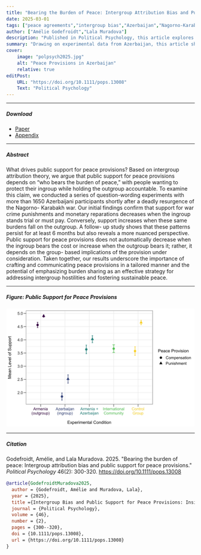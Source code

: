 ```yaml
---
title: "Bearing the Burden of Peace: Intergroup Attribution Bias and Public Support for Peace Provisions"
date: 2025-03-01
tags: ["peace agreements","intergroup bias","Azerbaijan","Nagorno-Karabakh","public opinion"]
author: ["Amélie Godefroidt","Lala Muradova"]
description: "Published in Political Psychology, this article explores how intergroup bias shapes public support for peace provisions in post-war Azerbaijan."
summary: "Drawing on experimental data from Azerbaijan, this article shows that intergroup bias significantly reduces support for peace provisions in the aftermath of war. The findings illustrate the challenges of overcoming deep-seated hostilities in post-conflict societies."
cover:
    image: "polpsych2025.jpg"
    alt: "Peace Provisions in Azerbaijan"
    relative: true
editPost:
    URL: "https://doi.org/10.1111/pops.13008"
    Text: "Political Psychology"
---
```


---

##### Download

+ [Paper](polpsych2025.pdf)
+ [Appendix](https://onlinelibrary.wiley.com/action/downloadSupplement?doi=10.1111%2Fpops.13008&file=pops13008-sup-0001-Supinfo.pdf)

---

##### Abstract

What drives public support for peace provisions? Based on intergroup attribution theory, we argue that public support for peace provisions depends on “who bears the burden of peace,” with people wanting to protect their ingroup while holding the outgroup accountable. To examine this claim, we conducted a series of question-wording experiments with more than 1650 Azerbaijani participants shortly after a deadly resurgence of the Nagorno-­ Karabakh war. Our initial findings confirm that support for war crime punishments and monetary reparations decreases when the ingroup stands trial or must pay. Conversely, support increases when these same burdens fall on the outgroup. A follow-­ up study shows that these patterns persist for at least 6 months but also reveals a more nuanced perspective. Public support for peace provisions does not automatically decrease when the ingroup bears the cost or increase when the outgroup bears it; rather, it depends on the group-­ based implications of the provision under consideration. Taken together, our results underscore the importance of crafting and communicating peace provisions in a tailored manner and the potential of emphasizing burden sharing as an effective strategy for addressing intergroup hostilities and fostering sustainable peace.

---

##### Figure: Public Support for Peace Provisions

![](polpsych2025.jpg)

---

##### Citation

Godefroidt, Amélie, and Lala Muradova. 2025. "Bearing the burden of peace: Intergroup attribution bias and public support for peace provisions." *Political Psychology* 46(2): 300-320. https://doi.org/10.1111/pops.13008

```BibTeX
@article{GodefroidtMuradova2025,
  author = {Godefroidt, Amélie and Muradova, Lala},
  year = {2025},
  title ={Intergroup Bias and Public Support for Peace Provisions: Insights from Post-War Azerbaijan},
  journal = {Political Psychology},
  volume = {46},
  number = {2},
  pages = {300--320},
  doi = {10.1111/pops.13008},
  url = {https://doi.org/10.1111/pops.13008}
}
```
